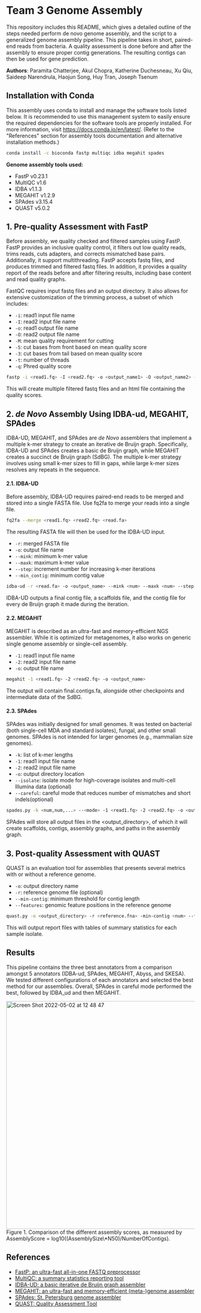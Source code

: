 
# Team 3 Genome Assembly

This repository includes this README, which gives a detailed outline of the steps needed perform de novo genome assembly, and the script to a generalized genome assembly pipeline. This pipeline takes in short, paired-end reads from bacteria. A quality assessment is done before and after the assembly to ensure proper contig generations. The resulting contigs can then be used for gene prediction.

**Authors**: Paramita Chatterjee, Akul Chopra, Katherine Duchesneau, Xu Qiu, Saideep Narendrula, Haojun Song, Huy Tran, Joseph Tsenum
## Installation with Conda
This assembly uses conda to install and manage the software tools listed below. It is recommended to use this management system to easily ensure the required dependencies for the software tools are properly installed. For more information, visit https://docs.conda.io/en/latest/. 
(Refer to the "References" section for assembly tools documentation and alternative installation methods.)
```bash
conda install -c bioconda fastp multiqc idba megahit spades
```
**Genome assembly tools used:**
- FastP v0.23.1
- MultiQC v1.6
- IDBA v1.1.3
- MEGAHIT v1.2.9
- SPAdes v3.15.4
- QUAST v5.0.2

## 1. Pre-quality Assessment with FastP
Before assembly, we quality checked and filtered samples using FastP. FastP provides an inclusive quality control, it filters out low quality reads, trims reads, cuts adapters, and corrects mismatched base pairs. Additionally, it support multithreading. FastP accepts fastq files, and produces trimmed and filtered fastq files. In addition, it provides a quality report of the reads before and after filtering results, including base content and read quality graphs. 

FastQC requires input fastq files and an output directory. It also allows for extensive customization of the trimming process, a subset of which includes:
- ```-i```: read1 input file name
- ```-I```: read2 input file name
- ```-o```: read1 output file name
- ```-O```: read2 output file name
- ```-M```: mean quality requirement for cutting
- ```-5```: cut bases from front based on mean quality score
- ```-3```: cut bases from tail based on mean quality score
- ```-t```: number of threads
- ```-q```: Phred quality score

```bash
fastp -i <read1.fq> -I <read2.fq> -o <output_name1> -O <output_name2> -M <num> -5 -3 -t <num> -q <num>  
```
This will create multiple filtered fastq files and an html file containing the quality scores.

## 2. *de Novo* Assembly Using IDBA-ud, MEGAHIT, SPAdes
IDBA-UD, MEGAHIT, and SPAdes are *de Novo* assemblers that implement a multiple k-mer strategy to create an iterative de Bruijn graph. Specifically, IDBA-UD and SPAdes creates a basic de Bruijn graph, while MEGAHIT creates a succinct de Bruijn graph (SdBG). The multiple k-mer strategy involves using small k-mer sizes to fill in gaps, while large k-mer sizes resolves any repeats in the sequence. 

#### 2.1. IDBA-UD
Before assembly, IDBA-UD requires paired-end reads to be merged and stored into a single FASTA file. Use fq2fa to merge your reads into a single file.
```bash
fq2fa --merge <read1.fq> <read2.fq> <read.fa>  
```
The resulting FASTA file will then be used for the IDBA-UD input.
- ```-r```: merged FASTA file
- ```-o```: output file name
- ```--mink```: minimum k-mer value
- ```--maxk```: maximum k-mer value
- ```--step```: increment number for increasing k-mer iterations
- ```--min_contig```: minimum contig value
```bash
idba-ud -r <read.fa> -o <output_name> --mink <num> --maxk <num> --step <num> --min_contig <num>
```
IDBA-UD outputs a final contig file, a scaffolds file, and the contig file for every de Bruijn graph it made during the iteration.

#### 2.2. MEGAHIT
MEGAHIT is described as an ultra-fast and memory-efficient NGS assembler. While it is optimized for metagenomes, it also works on generic single genome assembly or single-cell assembly.
- ```-1```: read1 input file name
- ```-2```: read2 input file name
- ```-o```: output file name
```bash
megahit -1 <read1.fq> -2 <read2.fq> -o <output_name> 
```
The output will contain final.contigs.fa, alongside other checkpoints and intermediate data of the SdBG.
#### 2.3. SPAdes
SPAdes was initially designed for small genomes. It was tested on bacterial (both single-cell MDA and standard isolates), fungal, and other small genomes. SPAdes is not intended for larger genomes (e.g., mammalian size genomes).
- ```-k```: list of k-mer lengths
- ```-1```: read1 input file name
- ```-2```: read2 input file name
- ```-o```: output directory location
- ```--isolate```: isolate mode for high-coverage isolates and multi-cell Illumina data (optional)
- ```--careful```: careful mode that reduces number of mismatches and short indels(optional)
```bash
spades.py -k <num,num,...> --<mode> -1 <read1.fq> -2 <read2.fq> -o <output_directory>
```
SPAdes will store all output files in the <output_directory>, of which it will create scaffolds, contigs, assembly graphs, and paths in the assembly graph.
## 3. Post-quality Assessment with QUAST
QUAST is an evaluation tool for assemblies that presents several metrics with or without a reference genome.
- ```-o```: output directory name
- ```-r```: reference genome file (optional)
- ```--min-contig```: minimum threshold for contig length
- ```--features```: genomic feature positions in the reference genome
```bash
quast.py -o <output_directory> -r <reference.fna> -min-contig <num> --features <annotation.gff>
```
This will output report files with tables of summary statistics for each sample isolate.

## Results

This pipeline contains the three best annotators from a comparison amongst 5 annotators (IDBA-ud, SPAdes, MEGAHIT, Abyss, and SKESA). We tested different configurations of each annotators and selected the best method for our assemblies. Overall, SPAdes in careful mode performed the best, followed by IDBA_ud and then MEGAHIT.

<img width="608" alt="Screen Shot 2022-05-02 at 12 48 47" src="https://github.gatech.edu/storage/user/57465/files/d414007e-8398-42fe-9f0c-773dfa20b6c2">
Figure 1. Comparison of the different assembly scores, as measured by AssemblyScore = log10((AssemblySize\*N50)/NumberOfContigs).

## References
- [FastP: an ultra-fast all-in-one FASTQ preprocessor](https://github.com/OpenGene/fastp)
- [MultiQC: a summary statistics reporting tool](https://multiqc.info/docs/)
- [IDBA-UD: a basic iterative de Bruijn graph assembler](https://denbi-metagenomics-workshop.readthedocs.io/en/latest/assembly/idba_ud.html)
- [MEGAHIT: an ultra-fast and memory-efficient (meta-)genome assembler](https://github.com/voutcn/megahit)
- [SPAdes: St. Petersburg genome assembler](http://cab.spbu.ru/software/spades/)
- [QUAST: Quality Assessment Tool](http://quast.sourceforge.net/docs/manual.html)
